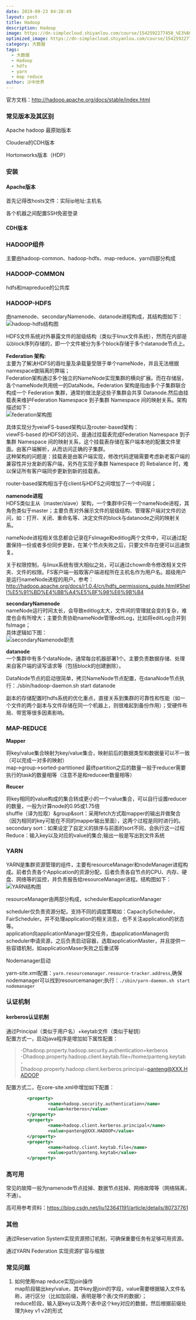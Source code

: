 ```yaml
---
date: 2019-09-23 04:28:49
layout: post
title: Hadoop
description: Hadoop
image: https://dn-simplecloud.shiyanlou.com/course/1542592277450_%E3%80%90237%E3%80%91-%E3%80%90Hadoop%E5%85%A5%E9%97%A8%E8%BF%9B%E9%98%B6%E8%AF%BE%E7%A8%8B%E3%80%91.png
optimized_image: https://dn-simplecloud.shiyanlou.com/course/1542592277450_%E3%80%90237%E3%80%91-%E3%80%90Hadoop%E5%85%A5%E9%97%A8%E8%BF%9B%E9%98%B6%E8%AF%BE%E7%A8%8B%E3%80%91.png
category: 大数据
tags:
  - 大数据
  - Hadoop
  - hdfs
  - yarn
  - map reduce
author: 沙中世界
---
```


官方文档：http://hadoop.apache.org/docs/stable/index.html
### 常见版本及其区别
Apache hadoop 最原始版本

Cloudera的CDH版本

Hortonworks版本（HDP）

### 安装
#### Apache版本
首先记得改hosts文件：实际ip地址:主机名

各个机器之间配置SSH免密登录

#### CDH版本

### HADOOP组件
主要由hadoop-common、hadoop-hdfs、map-reduce、yarn四部分构成

### HADOOP-COMMON
hdfs和mapreduce的公共库

### HADOOP-HDFS
由namenode、secondaryNamenode、datanode进程构成，其结构图如下：<br>
![hadoop-hdfs结构图](/my_docs/bigData/images/1-1.jpg)

HDFS文件系统对外暴露文件的层级结构（类似于linux文件系统），然而在内部是以block序列存储的，即一个文件被分为多个block存储于多个datanode节点上。

**Federation 架构:**<br>
主要为了解决HDFS的吞吐量及承载量受限于单个nameNode，并且无法根据namespace做隔离的弊端；<br>
Federation架构通过多个独立的NameNode实现集群的横向扩展。而在存储层，各个nameNode共用统一的DataNode。Federation 架构是指由多个子集群联合构成一个 Federation 集群，通常的做法是这些子集群会共享 Datanode.然后由挂载表来维护Federation Namespace 到子集群 Namespace 间的映射关系。架构描述如下：<br>
![federation架构图](/my_docs/bigData/images/1-3.jpg)

具体实现分为veiwFS-based架构以及router-based架构：<br>
viewFS-based 的HDFS的访问，是通过挂载表完成Federation Namespace 到子集群 Namespace 间的映射关系，这个挂载表存储在客户端本地的配置文件里面。由客户端解析，从而访问正确的子集群。<br>
这种架构的问题是：挂载表是由客户端实现，修改代码逻辑需要考虑新老客户端的兼容性并分发新的客户端，另外在实现子集群 Namespace 的 Rebalance 时，难以保证所有客户端同步更新到新的挂载表。

router-based架构相当于在client与HDFS之间增加了一个中间层；

**namenode进程**<br>
HDFS类似主从（master/slave）架构，一个集群中只有一个nameNode进程，其角色类似于master；主要负责对外展示文件的层级结构、管理客户端对文件的访问，如：打开、关闭、重命名等、决定文件的block与datanode之间的映射关系。

nameNode进程相关信息都会记录在FsImage和editlog两个文件中，可以通过配置保持一份或者多份同步更新，在某个节点失败之后，只要文件存在便可以迅速恢复。

关于权限控制，与linux系统有很大相似之处，可以通过chown命令修改相关文件夹、文件的权限。FS客户端一般取客户端进程所在主机名作为用户名。超级用户是运行nameNode进程的用户。参考：http://hadoop.apache.org/docs/r1.0.4/cn/hdfs_permissions_guide.html#Shell%E5%91%BD%E4%BB%A4%E5%8F%98%E6%9B%B4

**secondaryNamenode**<br>
nameNode运行时间太长，会导致editlog太大，文件间的管理就会变的复杂，难度也会有所增大；主要负责协助nameNode管理editLog，比如将editLog合并到fsImage；<br>
具体逻辑如下图：<br>
![secondaryNamenode职责](/my_docs/bigData/images/1-4.jpg)

**datanode**<br>
一个集群中有多个dataNode，通常每台机器部署1个。主要负责数据存储、处理来自客户端的读写请求等（包括block的创建删除）。

DataNode节点的启动很简单，拷贝NameNode节点配置，在danaNode节点执行：./sbin/hadoop-daemon.sh start datanode

副本的存储配置时hdfs系统的优化重点，直接关系到集群的可靠性和性能（如一个文件的两个副本与文件存储在同一个机器上，则很难起到备份作用）；受硬件布局、带宽等很多因素影响。

### MAP-REDUCE
**Mapper**

将key/value集合映射为key/value集合，映射前后的数据类型和数据量可以不一致（可以完成一对多的映射）<br>
map->group->sorted-partitioned 最终partition之后的数量一般于reducer需要执行的task的数量相等（注意不是和reduceer数量相等）

**Reucer**

将key相同的value构成的集合转成更小的一个value集合，可以自行设置reducer的数量，一般为计算node的0.95或1.75倍<br>
	shuffle（译为拉取）&group&sort：采用fetch方式取mapper的输出并做聚合（因为相同的key可能在不同的mapper输出里面），这两个过程是同时进行的。<br>
	secondary sort：如果设定了自定义的排序与前面的sort不同，会执行这一过程<br>
	Reduce：输入key以及对应的value的集合;输出一般是写出到文件系统

### YARN
YARN是集群资源管理的组件，主要有resourceManager和nodeManager进程构成。前者负责各个Application的资源分配，后者负责各自节点的CPU、内存、硬盘、网络等的监控，并负责报告给resourceManager进程。结构图如下：<br>
![YARN结构图](/my_docs/bigData/images/1-2.jpg)<br>

resourceManager由两部分构成，scheduler和applicationManager

scheduler仅负责资源分配，支持不同的调度策略如：CapacityScheduler，FairScheduler。并不处理application的相关消息，也不关注application的状态等。<br>
application向applicationManager提交任务，由applicationManager向scheduler申请资源，之后负责启动容器，选取applicationMaster，并且提供一些容错机制，如applicationMaser失败之后重试等

Nodemanager启动

yarn-site.xml配置：``` yarn.resourcemanager.resource-tracker.address ```,确保nodemanager可以找到resourcemanager;执行：``` ./sbin/yarn-daemon.sh start nodemanager ```

### 认证机制
#### kerberos认证机制
通过Principal（类似于用户名）+keytab文件（类似于秘钥）<br>
配置方式一，启动java程序是增加如下属性配置：
>-Dhadoop.property.hadoop.security.authentication=kerberos<br>
-Dhadoop.property.hadoop.client.keytab.file=/home/panteng.keytab<br>
-Dhadoop.property.hadoop.client.kerberos.principal=panteng@XXX.HADOOP

配置方式二，在core-site.xml中增加如下配置：<br>
```xml
  		<property>
    			<name>hadoop.security.authentication</name>
    			<value>kerberos</value>
  		</property>
  		<property>
    			<name>hadoop.client.kerberos.principal</name>
    			<value>panteng@XXX.HADOOP</value>
  		</property>
  		<property>
    			<name>hadoop.client.keytab.file</name>
    			<value>path/panteng.keytab</value>
  		</property>
```

### 高可用
常见的故障一般为namenode节点挂掉、数据节点挂掉、网络故障等（网络隔离，不通）。

高可用参考资料：https://blog.csdn.net/liu123641191/article/details/80737761

### 其他
通过Reservation System实现资源预订机制，可确保重要任务有足够可用资源。

通过YARN Federation 实现资源扩容与缩放

### 常见问题
1. 如何使用map reduce实现join操作<br>
map阶段输出key/value，其中key是join的字段，value需要根据输入文件名称，进行区分（比如加前缀，表明是哪个表/文件的数据）；<br>
reduce阶段，输入是key以及两个表中这个key对应的数据，然后根据前缀处理为key v1 v2的形式
